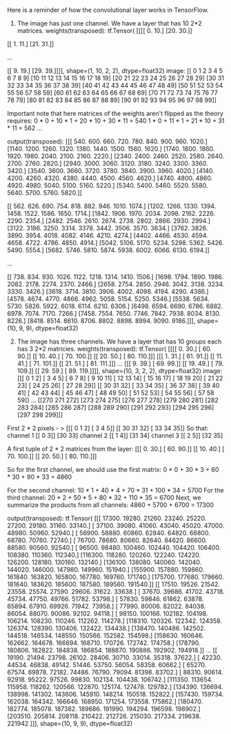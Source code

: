 Here is a reminder of how the convolutional layer works in TensorFlow.
1. The image has just one channel. We have a layer that has 10 2*2 matrices.
weights(transposed):
tf.Tensor(
[[[[ 0. 10.]
   [20. 30.]]

  [[ 1. 11.]
   [21. 31.]]

  ...

  [[ 9. 19.]
   [29. 39.]]]], shape=(1, 10, 2, 2), dtype=float32)
image:
 [[ 0  1  2  3  4  5  6  7  8  9]
  [10 11 12 13 14 15 16 17 18 19]
  [20 21 22 23 24 25 26 27 28 29]
  [30 31 32 33 34 35 36 37 38 39]
  [40 41 42 43 44 45 46 47 48 49]
  [50 51 52 53 54 55 56 57 58 59]
  [60 61 62 63 64 65 66 67 68 69]
  [70 71 72 73 74 75 76 77 78 79]
  [80 81 82 83 84 85 86 87 88 89]
  [90 91 92 93 94 95 96 97 98 99]]

Important note that here matrices of the weights aren't flipped as the theory requires:
0 * 0 + 10 * 1 + 20 * 10 + 30 * 11 = 540
1 * 0 + 11 * 1 + 21 * 10 + 31 * 11 = 562
...

output(transposed):
[[[ 540.  600.  660.  720.  780.  840.  900.  960. 1020.]
  [1140. 1200. 1260. 1320. 1380. 1440. 1500. 1560. 1620.]
  [1740. 1800. 1860. 1920. 1980. 2040. 2100. 2160. 2220.]
  [2340. 2400. 2460. 2520. 2580. 2640. 2700. 2760. 2820.]
  [2940. 3000. 3060. 3120. 3180. 3240. 3300. 3360. 3420.]
  [3540. 3600. 3660. 3720. 3780. 3840. 3900. 3960. 4020.]
  [4140. 4200. 4260. 4320. 4380. 4440. 4500. 4560. 4620.]
  [4740. 4800. 4860. 4920. 4980. 5040. 5100. 5160. 5220.]
  [5340. 5400. 5460. 5520. 5580. 5640. 5700. 5760. 5820.]]

 [[ 562.  626.  690.  754.  818.  882.  946. 1010. 1074.]
  [1202. 1266. 1330. 1394. 1458. 1522. 1586. 1650. 1714.]
  [1842. 1906. 1970. 2034. 2098. 2162. 2226. 2290. 2354.]
  [2482. 2546. 2610. 2674. 2738. 2802. 2866. 2930. 2994.]
  [3122. 3186. 3250. 3314. 3378. 3442. 3506. 3570. 3634.]
  [3762. 3826. 3890. 3954. 4018. 4082. 4146. 4210. 4274.]
  [4402. 4466. 4530. 4594. 4658. 4722. 4786. 4850. 4914.]
  [5042. 5106. 5170. 5234. 5298. 5362. 5426. 5490. 5554.]
  [5682. 5746. 5810. 5874. 5938. 6002. 6066. 6130. 6194.]]

 ...

 [[ 738.  834.  930. 1026. 1122. 1218. 1314. 1410. 1506.]
  [1698. 1794. 1890. 1986. 2082. 2178. 2274. 2370. 2466.]
  [2658. 2754. 2850. 2946. 3042. 3138. 3234. 3330. 3426.]
  [3618. 3714. 3810. 3906. 4002. 4098. 4194. 4290. 4386.]
  [4578. 4674. 4770. 4866. 4962. 5058. 5154. 5250. 5346.]
  [5538. 5634. 5730. 5826. 5922. 6018. 6114. 6210. 6306.]
  [6498. 6594. 6690. 6786. 6882. 6978. 7074. 7170. 7266.]
  [7458. 7554. 7650. 7746. 7842. 7938. 8034. 8130. 8226.]
  [8418. 8514. 8610. 8706. 8802. 8898. 8994. 9090. 9186.]]],
  shape=(10, 9, 9), dtype=float32)
  
2. The image has three channels. We have a layer that has 10 groups each has 3 2*2 matricies.
weights(transposed):
 tf.Tensor(
[[[[  0.  30.]
   [ 60.  90.]]
  [[ 10.  40.]
   [ 70. 100.]]
  [[ 20.  50.]
   [ 80. 110.]]]
 [[[  1.  31.]
   [ 61.  91.]]
  [[ 11.  41.]
   [ 71. 101.]]
  [[ 21.  51.]
   [ 81. 111.]]]
...
 [[[  9.  39.]
   [ 69.  99.]]
  [[ 19.  49.]
   [ 79. 109.]]
  [[ 29.  59.]
   [ 89. 119.]]]], shape=(10, 3, 2, 2), dtype=float32)
image:
[[[  0   1   2] [  3   4   5] [  6   7   8] [  9  10  11] [ 12  13  14] [ 15  16  17] [ 18  19  20] [ 21  22  23] [ 24  25  26] [ 27  28  29]]
 [[ 30  31  32] [ 33  34  35] [ 36  37  38] [ 39  40  41] [ 42  43  44] [ 45  46  47] [ 48  49  50] [ 51  52  53] [ 54  55  56] [ 57  58  59]]
 ...
 [[270 271 272] [273 274 275] [276 277 278] [279 280 281] [282 283 284] [285 286 287] [288 289 290] [291 292 293] [294 295 296] [297 298 299]]]

First 2 * 2 pixels - > [[[  0   1   2] [  3   4   5]] 
                        [[ 30  31  32] [ 33  34  35]] 
So that:
channel 1 [[ 0  3]]
           [30 33]
channel 2 [[ 1  4]]
           [31 34]
channel 3 [[ 2  5]]
           [32 35]

A first tuple of 2 * 2 matrices from the layer:
[[[  0.  30.]
  [ 60.  90.]]
 [[ 10.  40.]
  [ 70. 100.]]
 [[ 20.  50.]
  [ 80. 110.]]]

So for the first channel, we should use the first matrix: 
0 * 0 + 30 * 3 + 60 * 30 + 90 * 33 = 4860

For the second channel:
10 * 1 + 40 * 4 + 70 * 31 + 100 * 34 = 5700
For the third channel:
20 * 2 + 50 * 5 + 80 * 32 + 110 * 35 = 6700
Next, we summarize the products from all channels:
4860 + 5700 + 6700 = 17300

output(transposed):
tf.Tensor(
[[[ 17300.  19280.  21260.  23240.  25220.  27200.  29180.  31160. 33140.]
  [ 37100.  39080.  41060.  43040.  45020.  47000.  48980.  50960. 52940.]
  [ 56900.  58880.  60860.  62840.  64820.  66800.  68780.  70760. 72740.]
  [ 76700.  78680.  80660.  82640.  84620.  86600.  88580.  90560. 92540.]
  [ 96500.  98480. 100460. 102440. 104420. 106400. 108380. 110360. 112340.]
  [116300. 118280. 120260. 122240. 124220. 126200. 128180. 130160. 132140.]
  [136100. 138080. 140060. 142040. 144020. 146000. 147980. 149960. 151940.]
  [155900. 157880. 159860. 161840. 163820. 165800. 167780. 169760. 171740.]
  [175700. 177680. 179660. 181640. 183620. 185600. 187580. 189560. 191540.]]
[[ 17510.  19526.  21542.  23558.  25574.  27590.  29606.  31622. 33638.]
  [ 37670.  39686.  41702.  43718.  45734.  47750.  49766.  51782. 53798.]
  [ 57830.  59846.  61862.  63878.  65894.  67910.  69926.  71942. 73958.]
  [ 77990.  80006.  82022.  84038.  86054.  88070.  90086.  92102. 94118.]
  [ 98150. 100166. 102182. 104198. 106214. 108230. 110246. 112262. 114278.]
  [118310. 120326. 122342. 124358. 126374. 128390. 130406. 132422. 134438.]
  [138470. 140486. 142502. 144518. 146534. 148550. 150566. 152582. 154598.]
  [158630. 160646. 162662. 164678. 166694. 168710. 170726. 172742. 174758.]
  [178790. 180806. 182822. 184838. 186854. 188870. 190886. 192902. 194918.]]
 ...
 [[ 19190.  21494.  23798.  26102.  28406.  30710.  33014.  35318. 37622.]
  [ 42230.  44534.  46838.  49142.  51446.  53750.  56054.  58358. 60662.]
  [ 65270.  67574.  69878.  72182.  74486.  76790.  79094.  81398. 83702.]
  [ 88310.  90614.  92918.  95222.  97526.  99830. 102134. 104438. 106742.]
  [111350. 113654. 115958. 118262. 120566. 122870. 125174. 127478. 129782.]
  [134390. 136694. 138998. 141302. 143606. 145910. 148214. 150518. 152822.]
  [157430. 159734. 162038. 164342. 166646. 168950. 171254. 173558. 175862.]
  [180470. 182774. 185078. 187382. 189686. 191990. 194294. 196598. 198902.]
  [203510. 205814. 208118. 210422. 212726. 215030. 217334. 219638. 221942.]]],
  shape=(10, 9, 9), dtype=float32)
